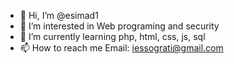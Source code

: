 - 👋 Hi, I’m @esimad1
- 👀 I’m interested in Web programing and security 
- 🌱 I’m currently learning php, html, css, js, sql
- 📫 How to reach me Email: iessograti@gmail.com
<!---
esimad1/esimad1 is a ✨ special ✨ repository because its `README.md` (this file) appears on your GitHub profile.
You can click the Preview link to take a look at your changes.
--->
